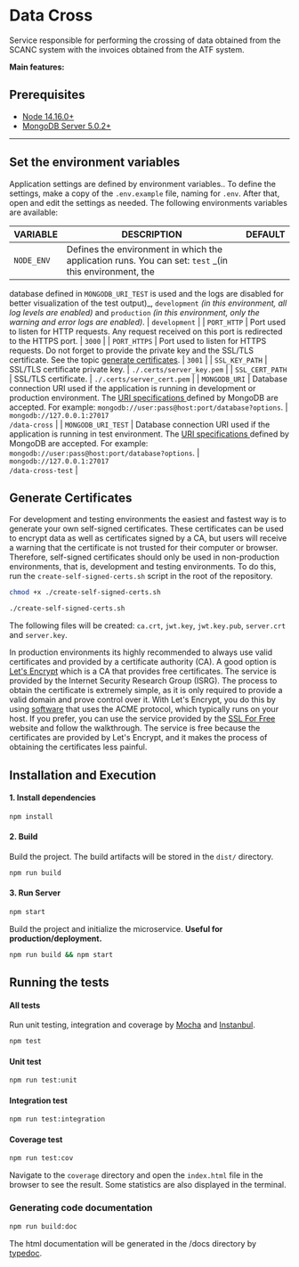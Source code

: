 # Data Cross

Service responsible for performing the crossing of data obtained from the SCANC system with the invoices obtained from
the ATF system.

**Main features:**

## Prerequisites

- [Node 14.16.0+](https://nodejs.org/en/download/)
- [MongoDB Server 5.0.2+](https://www.mongodb.com/download-center/community)

---

## Set the environment variables

Application settings are defined by environment variables.. To define the settings, make a copy of the `.env.example`
file, naming for `.env`. After that, open and edit the settings as needed. The following environments variables are
available:

| VARIABLE | DESCRIPTION  | DEFAULT |
|-----|-----|-----|
| `NODE_ENV` | Defines the environment in which the application runs. You can set: `test` _(in this environment, the
database defined in `MONGODB_URI_TEST` is used and the logs are disabled for better visualization of the test
output)_, `development` _(in this environment, all log levels are enabled)_ and `production` _(in this environment, only
the warning and error logs are enabled)_. | `development` |
| `PORT_HTTP` | Port used to listen for HTTP requests. Any request received on this port is redirected to the HTTPS port. | `3000` |
| `PORT_HTTPS` | Port used to listen for HTTPS requests. Do not forget to provide the private key and the SSL/TLS certificate. See the topic [generate certificates](#generate-certificates). | `3001` |
| `SSL_KEY_PATH` | SSL/TLS certificate private key. | `./.certs/server_key.pem` |
| `SSL_CERT_PATH` | SSL/TLS certificate. | `./.certs/server_cert.pem` |
| `MONGODB_URI` | Database connection URI used if the application is running in development or production environment. The [URI specifications ](https://docs.mongodb.com/manual/reference/connection-string) defined by MongoDB are accepted. For example: `mongodb://user:pass@host:port/database?options`. | `mongodb://127.0.0.1:27017`<br/>`/data-cross` |
| `MONGODB_URI_TEST` | Database connection URI used if the application is running in test environment. The [URI specifications ](https://docs.mongodb.com/manual/reference/connection-string) defined by MongoDB are accepted. For example: `mongodb://user:pass@host:port/database?options`. | `mongodb://127.0.0.1:27017`<br/>`/data-cross-test` |

## Generate Certificates

For development and testing environments the easiest and fastest way is to generate your own self-signed certificates.
These certificates can be used to encrypt data as well as certificates signed by a CA, but users will receive a warning
that the certificate is not trusted for their computer or browser. Therefore, self-signed certificates should only be
used in non-production environments, that is, development and testing environments. To do this, run
the `create-self-signed-certs.sh` script in the root of the repository.

```sh
chmod +x ./create-self-signed-certs.sh
```

```sh
./create-self-signed-certs.sh
```

The following files will be created: `ca.crt`, `jwt.key`, `jwt.key.pub`, `server.crt` and `server.key`.

In production environments its highly recommended to always use valid certificates and provided by a certificate
authority (CA). A good option is [Let's Encrypt](https://letsencrypt.org)  which is a CA that provides free
certificates. The service is provided by the Internet Security Research Group (ISRG). The process to obtain the
certificate is extremely simple, as it is only required to provide a valid domain and prove control over it. With Let's
Encrypt, you do this by using [software](https://certbot.eff.org/) that uses the ACME protocol, which typically runs on
your host. If you prefer, you can use the service provided by the [SSL For Free](https://www.sslforfree.com/)  website
and follow the walkthrough. The service is free because the certificates are provided by Let's Encrypt, and it makes the
process of obtaining the certificates less painful.

## Installation and Execution

#### 1. Install dependencies

```sh  
npm install    
```

#### 2. Build

Build the project. The build artifacts will be stored in the `dist/` directory.

```sh  
npm run build    
```

#### 3. Run Server

```sh  
npm start
```

Build the project and initialize the microservice. **Useful for production/deployment.**

```sh  
npm run build && npm start
```

## Running the tests

#### All tests

Run unit testing, integration and coverage by [Mocha](https://mochajs.org/) and [Instanbul](https://istanbul.js.org/).

```sh  
npm test
```

#### Unit test

```sh  
npm run test:unit
```

#### Integration test

```sh  
npm run test:integration
```

#### Coverage  test

```sh  
npm run test:cov
```

Navigate to the `coverage` directory and open the `index.html` file in the browser to see the result. Some statistics
are also displayed in the terminal.

### Generating code documentation

```sh  
npm run build:doc
```

The html documentation will be generated in the /docs directory by [typedoc](https://typedoc.org/).
